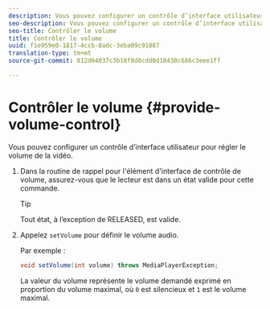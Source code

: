 ```yaml
---
description: Vous pouvez configurer un contrôle d’interface utilisateur pour régler le volume de la vidéo.
seo-description: Vous pouvez configurer un contrôle d’interface utilisateur pour régler le volume de la vidéo.
seo-title: Contrôler le volume
title: Contrôler le volume
uuid: f1e959e0-1817-4ccb-8adc-3eba09c91887
translation-type: tm+mt
source-git-commit: 812d04037c3b18f8d8cdd0d18430c686c3eee1ff

---
```



# Contrôler le volume {#provide-volume-control}

Vous pouvez configurer un contrôle d’interface utilisateur pour régler le volume de la vidéo.

1. Dans la routine de rappel pour l&#39;élément d&#39;interface de contrôle de volume, assurez-vous que le lecteur est dans un état valide pour cette commande.

   >[!TIP]
   >
   >Tout état, à l’exception de RELEASED, est valide.

1. Appelez `setVolume` pour définir le volume audio.

   Par exemple :

   ```java
   void setVolume(int volume) throws MediaPlayerException;
   ```

   La valeur du volume représente le volume demandé exprimé en proportion du volume maximal, où `0` est silencieux et `1` est le volume maximal.

